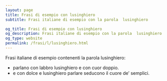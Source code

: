 ```yaml
---
layout: page
title: Frasi di esempio con lusinghiero 
subtitle: Frasi italiane di esempio con la parola  lusinghiero

og_title: Frasi di esempio con lusinghiero 
og_description: Frasi italiane di esempio con la parola  lusinghiero
og_type: website
permalink: /frasi/l/lusinghiero.html
---
```


Frasi italiane di esempio contenenti la parola lusinghiero:


- parlano con labbro lusinghiero e con cuor doppio.
- e con dolce e lusinghiero parlare seducono il cuore de’ semplici.

